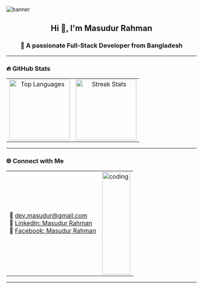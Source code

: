 ![banner](https://ik.imagekit.io/masudur/github-cover.png?updatedAt=1756832276579)

<h2 align="center">Hi 👋, I'm Masudur Rahman</h2>
<h3 align="center">🚀 A passionate Full-Stack Developer from Bangladesh</h3>

---

### 🔥 GitHub Stats
<table align="center">
  <tr>
    <td align="center">
      <img src="https://github-readme-stats.vercel.app/api/top-langs?username=masudur400&show_icons=true&locale=en&layout=compact&theme=radical" alt="Top Languages" height="160"/>
    </td>
    <td align="center">
      <img src="https://github-readme-streak-stats.herokuapp.com?user=masudur400&theme=radical" alt="Streak Stats" height="160"/>
    </td>
  </tr>
</table>

---

 
### 🌐 Connect with Me
<table>
  <tr>
    <td>
      <p align="left">
  📧 <a href="mailto:dev.masudur@gmail.com">dev.masudur@gmail.com</a><br/>
  🔗 <a href="https://linkedin.com/in/masudur-rahman-55aa1026b" target="_blank">LinkedIn: Masudur Rahman</a><br/>
  📘 <a href="https://fb.com/MD.RANA.MIA.VAI" target="_blank">Facebook: Masudur Rahman</a>
</p>
    </td>
    <td>
      <img align="right" alt="coding" width="100%" height="270" src="https://i.pinimg.com/originals/81/17/8b/81178b47a8598f0c81c4799f2cdd4057.gif" />
    </td>
  </tr>
</table>



---
 
